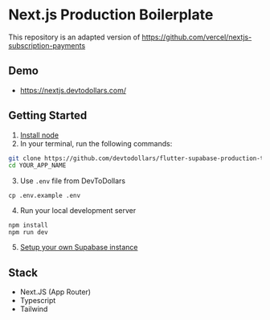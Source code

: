 # Next.js Production Boilerplate

This repository is an adapted version of https://github.com/vercel/nextjs-subscription-payments 

## Demo

- https://nextjs.devtodollars.com/

## Getting Started

1. [Install node](https://nodejs.org/en/download)
2. In your terminal, run the following commands:

```bash
git clone https://github.com/devtodollars/flutter-supabase-production-template.git YOUR_APP_NAME
cd YOUR_APP_NAME
```
3. Use `.env` file from DevToDollars
```
cp .env.example .env
```
4. Run your local development server
```
npm install
npm run dev
```
5. [Setup your own Supabase instance](../supabase)

## Stack

- Next.JS (App Router)
- Typescript
- Tailwind
